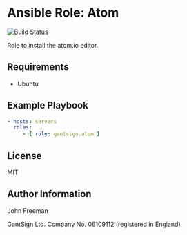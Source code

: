 Ansible Role: Atom
==================

[![Build Status](https://travis-ci.org/gantsign/ansible-role-atom.svg?branch=master)](https://travis-ci.org/gantsign/ansible-role-atom)

Role to install the atom.io editor.

Requirements
------------

* Ubuntu

Example Playbook
----------------

```yaml
- hosts: servers
  roles:
     - { role: gantsign.atom }
```

License
-------

MIT

Author Information
------------------

John Freeman

GantSign Ltd.
Company No. 06109112 (registered in England)
